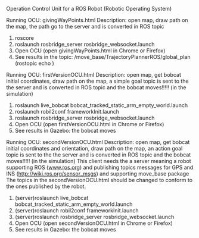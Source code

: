 Operation Control Unit for a ROS Robot (Robotic Operating System)

Running OCU: givingWayPoints.html
Description: open map, draw path on the map, the path go to the server and is converted in ROS topic
1. roscore
2. roslaunch rosbridge_server rosbridge_websocket.launch
3. Open OCU  (open givingWayPoints.html in Chrome or Firefox)
4. See results in the topic: /move_base/TrajectoryPlannerROS/global_plan (rostopic echo )

Running OCU: firstVersionOCU.html
Description: open map, get bobcat initial coordinates, draw path on the map, a simple goal topic is sent to the the server and is converted in ROS topic and the bobcat moves!!!!! (in the simulation)
1. roslaunch live_bobcat bobcat_tracked_static_arm_empty_world.launch
2. roslaunch robil2conf frameworkInit.launch
3. roslaunch rosbridge_server rosbridge_websocket.launch
4. Open OCU  (open firstVersionOCU.html in Chrome or Firefox)
5. See results in Gazebo: the bobcat moves

Running OCU: secondVersionOCU.html
Description: open map, get bobcat initial coordinates and orientation, draw path on the map, an action goal topic is sent to the the server and is converted in ROS topic and the bobcat moves!!!!! (in the simulation)
This client needs the a server meaning a robot supporting ROS (www.ros.org) and publishing topics messages for GPS and INS (http://wiki.ros.org/sensor_msgs) and supporting move_base package
The topics in the secondVersionOCU.html should be changed to conform to the ones published by the robot.
1. (server)roslaunch live_bobcat bobcat_tracked_static_arm_empty_world.launch
2. (server)roslaunch robil2conf frameworkInit.launch
3. (server)roslaunch rosbridge_server rosbridge_websocket.launch
4. Open OCU  (open secondVersionOCU.html in Chrome or Firefox)
5. See results in Gazebo: the bobcat moves
